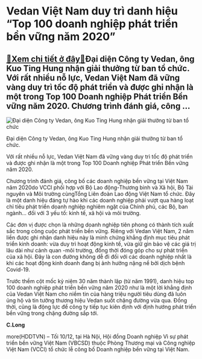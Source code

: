 Vedan Việt Nam duy trì danh hiệu “Top 100 doanh nghiệp phát triển bền vững năm 2020”
====================================================================================

[:gift:Xem chi tiết ở đây:gift:](https://hddtvn.com/vedan-viet-nam-duy-tri-danh-hieu-top-100-doanh-nghiep-phat-trien-ben-vung-nam-2020/)Đại diện Công ty Vedan, ông Kuo Ting Hung nhận giải thưởng từ ban tổ chức. Với rất nhiều nỗ lực, Vedan Việt Nam đã vững vàng duy trì tốc độ phát triển và được ghi nhận là một trong Top 100 Doanh nghiệp Phát triển Bền vững năm 2020. Chương trình đánh giá, công …
--------------------------------------------------------------------------------------------------------------------------------------------------------------------------------------------------------------------------------------------------------------------------





![Đại diện Công ty Vedan, ông Kuo Ting Hung nhận giải thưởng từ ban tổ chức](https://hddtvn.com/wp-content/uploads/2021/01/1416_YYi_diYn_Cong_ty_Vedan_ong_Kuo_Ting_Hung_nhYn_giYi_thYYng_tY_ban_tY_chYc.jpg "Đại diện Công ty Vedan, ông Kuo Ting Hung nhận giải thưởng từ ban tổ chức")


Đại diện Công ty Vedan, ông Kuo Ting Hung nhận giải thưởng từ ban tổ chức.



Với rất nhiều nỗ lực, Vedan Việt Nam đã vững vàng duy trì tốc độ phát triển và được ghi nhận là một trong Top 100 Doanh nghiệp Phát triển Bền vững năm 2020.


Chương trình đánh giá, công bố các doanh nghiệp bền vững tại Việt Nam năm 2020do VCCI phối hợp với Bộ Lao động-Thương binh và Xã hội, Bộ Tài nguyên và Môi trường cùngTổng Liên đoàn Lao động Việt Nam tổ chức. Đây là một danh hiệu đáng tự hào khi các doanh nghiệp phải vượt qua hàng loạt chỉ tiêu phát triển doanh nghiệp nghiêm ngặt của Chính phủ, các Bộ, ban ngành… đối với 3 yếu tố: kinh tế, xã hội và môi trường.


Các đơn vị được chọn là những doanh nghiệp tiên phong có thành tích xuất sắc trong công cuộc phát triển bền vững. Riêng với Vedan Việt Nam, 2 năm liền được ghi nhận danh hiệu này là minh chứng khẳng định mục tiêu phát triển kinh doanh: vừa duy trì hoạt động kinh tế, vừa giữ gìn bảo vệ các giá trị lâu dài như cảnh quan -môi trường, đồng thời đóng góp cho sự phát triển của xã hội. Đây là con đường không dễ đi đối với các doanh nghiệp nhất là khi các hoạt động kinh doanh đang bị ảnh hưởng nặng nề bởi dịch bệnh Covid-19.


Trước thềm cột mốc kỷ niệm 30 năm thành lập (từ năm 1991), danh hiệu top 100 doanh nghiệp phát triển bền vững năm 2020 như là một lời khẳng định của Vedan Việt Nam cho niềm tin của hàng triệu người tiêu dùng đã luôn ủng hộ và tin tưởng thương hiệu Vedan suốt chặng đường vừa qua. Đồng thời, cũng là động lực để công ty tiếp tục kiên định với định hướng phát triển bền vững trong chặng đường sắp tới.




**C.Long**



more(HDDTVN) – Tối 10/12, tại Hà Nội, Hội đồng Doanh nghiệp Vì sự phát triển bền vững Việt Nam (VBCSD) thuộc Phòng Thương mại và Công nghiệp Việt Nam (VCCI) tổ chức lễ công bố Doanh nghiệp bền vững tại Việt Nam.

